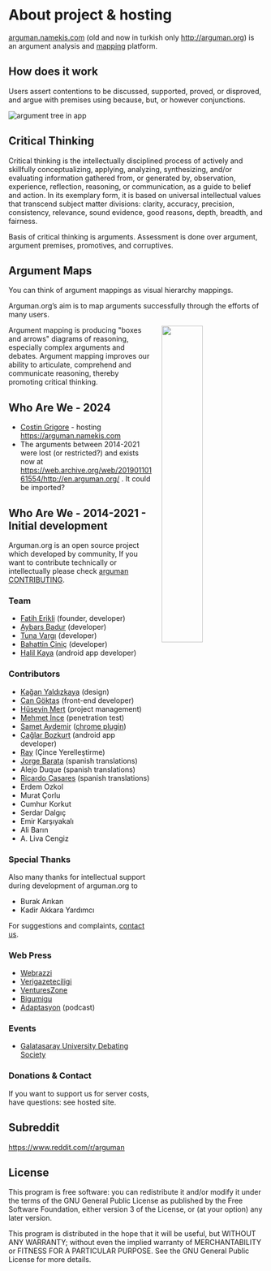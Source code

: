 # About project & hosting
[arguman.namekis.com](https://arguman.namekis.com) (old and now in turkish only http://arguman.org) is an argument analysis and [mapping](https://www.wikiwand.com/en/Argument_map) platform.

## How does it work

Users assert contentions to be discussed, supported, proved, or disproved, and argue with premises using because, but, or however conjunctions.

![argument tree in app](https://raw.githubusercontent.com/arguman/arguman.org/master/example-argument.png?)

## Critical Thinking

Critical thinking is the intellectually disciplined process of actively and skillfully conceptualizing, applying, analyzing, synthesizing, and/or evaluating information gathered from, or generated by, observation, experience, reflection, reasoning, or communication, as a guide to belief and action. In its exemplary form, it is based on universal intellectual values that transcend subject matter divisions: clarity, accuracy, precision, consistency, relevance, sound evidence, good reasons, depth, breadth, and fairness.

Basis of critical thinking is arguments. Assessment is done over argument, argument premises, promotives, and corruptives.

## Argument Maps
You can think of argument mappings as visual hierarchy mappings.

Arguman.org’s aim is to map arguments successfully through the efforts of many users.

<img style="width: 40%; margin-left: 4%;" align="right" src="https://upload.wikimedia.org/wikipedia/commons/thumb/9/99/Whatley.png/800px-Whatley.png">
Argument mapping is producing "boxes and arrows" diagrams of reasoning, especially complex arguments and debates. Argument mapping improves our ability to articulate, comprehend and communicate reasoning, thereby promoting critical thinking.
<https://www.wikiwand.com/en/Argument_map>



## Who Are We - 2024

- [Costin Grigore](https://raisercostin.org) - hosting <https://arguman.namekis.com>
- The arguments between 2014-2021 were lost (or restricted?) and exists now at <https://web.archive.org/web/20190110161554/http://en.arguman.org/> . It could be imported?

## Who Are We - 2014-2021 - Initial development

Arguman.org is an open source project which developed by community, If you want to contribute technically or intellectually please check [arguman CONTRIBUTING](https://github.com/arguman/arguman.org/blob/master/CONTRIBUTING.md).

### Team

- [Fatih Erikli](http://fatiherikli.com) (founder, developer)
- [Aybars Badur](https://twitter.com/aybarsbadur) (developer)
- [Tuna Vargı](http://tunavargi.com/) (developer)
- [Bahattin Çiniç](http://bahattincinic.com/) (developer)
- [Halil Kaya](http://halilkaya.net) (android app developer)

### Contributors

- [Kağan Yaldızkaya](https://dribbble.com/kagan) (design)
- [Can Göktaş](https://twitter.com/cangokt) (front-end developer)
- [Hüseyin Mert](https://twitter.com/hmert) (project management)
- [Mehmet İnce](https://twitter.com/mdisec) (penetration test)
- [Samet Aydemir](https://twitter.com/samet_aydemir) ([chrome plugin](https://chrome.google.com/webstore/detail/arguman/infgfejecdecnalkcjfemcibiponjban/related?hl=tr))
- [Çağlar Bozkurt](http://caglarbozkurt.com) (android app developer)
- [Ray](https://github.com/tvvocold) (Çince Yerelleştirme)
- [Jorge Barata](jorge.barata.gonzalez@gmail.com) (spanish translations)
- Alejo Duque (spanish translations)
- [Ricardo Casares](http://analogic.al) (spanish translations)
- Erdem Ozkol
- Murat Çorlu
- Cumhur Korkut
- Serdar Dalgıç
- Emir Karşıyakalı
- Ali Barın
- A. Liva Cengiz

### Special Thanks

Also many thanks for intellectual support during development of arguman.org to
- Burak Arıkan
- Kadir Akkara Yardımcı

For suggestions and complaints, [contact us](https://github.com/arguman/arguman.org/issues).

### Web Press

- [Webrazzi](http://webrazzi.com/2014/10/31/arguman-org-platform/)
- [Verigazeteciligi](http://www.verigazeteciligi.com/arguman-org-arguman-analiz-ve-haritalama-platformu/)
- [VenturesZone](http://ventureszone.com/girisimler/turk-girisimler/arguman-org-arguman-analiz-ve-haritalama-platformu/)
- [Bigumigu](http://bigumigu.com/haber/bir-argumaniniz-mi-var-gecerliligini-tartisalim)
- [Adaptasyon](http://adaptasyon.tumblr.com/post/105016798063/adaptasyon-4-d%C3%B6nem-2-b%C3%B6l%C3%BCm-argumanorg) (podcast)

### Events

- [Galatasaray University Debating Society](http://arguman.org/blog/galatasaray-universitesi-munazara-egitimi-gunlerindeydik/)

### Donations & Contact

If you want to support us for server costs, have questions: see hosted site.



## Subreddit
<https://www.reddit.com/r/arguman>

## License

This program is free software: you can redistribute it and/or modify it under the terms of the GNU General Public License as published by the Free Software Foundation, either version 3 of the License, or (at your option) any later version.

This program is distributed in the hope that it will be useful, but WITHOUT ANY WARRANTY; without even the implied warranty of MERCHANTABILITY or FITNESS FOR A PARTICULAR PURPOSE.  See the GNU General Public License for more details.
